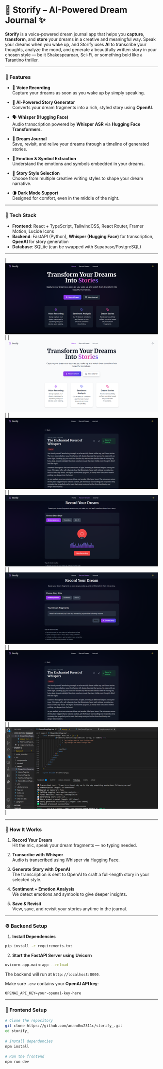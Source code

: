 # 🌙 Storify – AI-Powered Dream Journal ✨

**Storify** is a voice-powered dream journal app that helps you **capture**, **transform**, and **store** your dreams in a creative and meaningful way. Speak your dreams when you wake up, and Storify uses **AI** to transcribe your thoughts, analyze the mood, and generate a beautifully written story in your chosen style — be it Shakespearean, Sci-Fi, or something bold like a Tarantino thriller.

---

### 📸 Features

- 🎤 **Voice Recording**  
  Capture your dreams as soon as you wake up by simply speaking.

- 🧠 **AI-Powered Story Generator**  
  Converts your dream fragments into a rich, styled story using **OpenAI**.

- 🗣️ **Whisper (Hugging Face)**  
  Audio transcription powered by **Whisper ASR** via **Hugging Face Transformers**.

- 💾 **Dream Journal**  
  Save, revisit, and relive your dreams through a timeline of generated stories.

- 🌈 **Emotion & Symbol Extraction**  
  Understand the emotions and symbols embedded in your dreams.

- 🎨 **Story Style Selection**  
  Choose from multiple creative writing styles to shape your dream narrative.

- 🌘 **Dark Mode Support**  
  Designed for comfort, even in the middle of the night.

---

### 🧠 Tech Stack

- **Frontend**: React + TypeScript, TailwindCSS, React Router, Framer Motion, Lucide Icons  
- **Backend**: FastAPI (Python), **Whisper (Hugging Face)** for transcription, **OpenAI** for story generation  
- **Database**: SQLite (can be swapped with Supabase/PostgreSQL)

---

| ![Screenshot 1](https://github.com/anandhu2311c/storify_/blob/1a54f21d87f16e2f46277c51319089427f0d5ae4/images/1.png?raw=true) |
| ![Screenshot 2](https://github.com/anandhu2311c/storify_/blob/1a54f21d87f16e2f46277c51319089427f0d5ae4/images/2.png?raw=true) |
| ![Screenshot 3](https://github.com/anandhu2311c/storify_/blob/1a54f21d87f16e2f46277c51319089427f0d5ae4/images/6.png?raw=true) |
| ![Screenshot 4](https://github.com/anandhu2311c/storify_/blob/1a54f21d87f16e2f46277c51319089427f0d5ae4/images/4.png?raw=true) |
| ![Screenshot 5](https://github.com/anandhu2311c/storify_/blob/1a54f21d87f16e2f46277c51319089427f0d5ae4/images/5.png?raw=true) |
| ![Screenshot 6](https://github.com/anandhu2311c/storify_/blob/1a54f21d87f16e2f46277c51319089427f0d5ae4/images/6.png?raw=true) |
| ![Screenshot 7](https://github.com/anandhu2311c/storify_/blob/1a54f21d87f16e2f46277c51319089427f0d5ae4/images/7.png?raw=true) |

---

### 🚀 How It Works

1. **Record Your Dream**  
   Hit the mic, speak your dream fragments — no typing needed.

2. **Transcribe with Whisper**  
   Audio is transcribed using Whisper via Hugging Face.

3. **Generate Story with OpenAI**  
   The transcription is sent to OpenAI to craft a full-length story in your selected style.

4. **Sentiment + Emotion Analysis**  
   We detect emotions and symbols to give deeper insights.

5. **Save & Revisit**  
   View, save, and revisit your stories anytime in the journal.

---

### ⚙️ Backend Setup

1. **Install Dependencies**
```bash
pip install -r requirements.txt
````

2. **Start the FastAPI Server using Uvicorn**

```bash
uvicorn app.main:app --reload
```

The backend will run at `http://localhost:8000`.

Make sure `.env` contains your **OpenAI API key**:

```
OPENAI_API_KEY=your-openai-key-here
```

---

### 📌 Frontend Setup

```bash
# Clone the repository
git clone https://github.com/anandhu2311c/storify_.git
cd storify_

# Install dependencies
npm install

# Run the frontend
npm run dev
```

